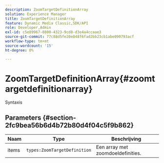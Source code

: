 ```yaml
---
description: ZoomTargetDefinitionArray
solution: Experience Manager
title: ZoomTargetDefinitionArray
feature: Dynamic Media Classic,SDK/API
role: Developer,Admin
exl-id: c5e89967-8800-4323-9cd8-d3e4a4ccaae3
source-git-commit: 77c88d5fe20e048f6fad2bb23cb1abe090793acf
workflow-type: tm+mt
source-wordcount: '15'
ht-degree: 0%

---
```


# ZoomTargetDefinitionArray{#zoomtargetdefinitionarray}

Syntaxis

## Parameters {#section-2fc9bea56b6d4b72b80d4f04c5f9b862}

| Naam | Type | Beschrijving |
|---|---|---|
| items | `types:ZoomTargetDefinition` | Een array met zoomdoeldefinities. |
